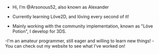 - Hi, I’m @Arsonous52, also known as Alexander

- Currently learning Löve2D, and löving every second of it!
- Mainly working with the community implementation, known as "Löve Potion", I develop for 3DS.

-I'm an amateur programmer, still eager and willing to learn new things!
-You can check out my website to see what I've worked on!

